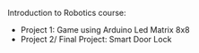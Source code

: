 Introduction to Robotics course: 
 * Project 1: Game using Arduino Led Matrix 8x8
 * Project 2/ Final Project: Smart Door Lock
       
